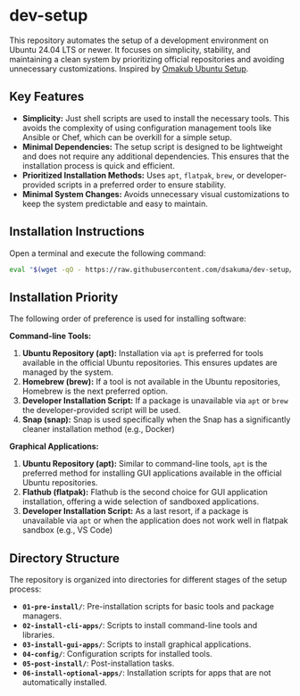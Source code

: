 # dev-setup

This repository automates the setup of a development environment on Ubuntu 24.04 LTS or newer. It focuses on simplicity, stability, and maintaining a clean system by prioritizing official repositories and avoiding unnecessary customizations. Inspired by [Omakub Ubuntu Setup](https://github.com/basecamp/omakub).

## Key Features

* **Simplicity:** Just shell scripts are used to install the necessary tools.  This avoids the complexity of using configuration management tools like Ansible or Chef, which can be overkill for a simple setup.
* **Minimal Dependencies:**  The setup script is designed to be lightweight and does not require any additional dependencies.  This ensures that the installation process is quick and efficient.
* **Prioritized Installation Methods:** Uses `apt`, `flatpak`, `brew`, or developer-provided scripts in a preferred order to ensure stability.
* **Minimal System Changes:** Avoids unnecessary visual customizations to keep the system predictable and easy to maintain.

## Installation Instructions

Open a terminal and execute the following command:

```bash
eval "$(wget -qO - https://raw.githubusercontent.com/dsakuma/dev-setup/main/boot.sh)"
```

## Installation Priority

The following order of preference is used for installing software:

**Command-line Tools:**

1. **Ubuntu Repository (apt):**  Installation via `apt` is preferred for tools available in the official Ubuntu repositories. This ensures updates are managed by the system.
2. **Homebrew (brew):**  If a tool is not available in the Ubuntu repositories, Homebrew is the next preferred option.
3. **Developer Installation Script:**  If a package is unavailable via `apt` or `brew` the developer-provided script will be used.
4. **Snap (snap):**  Snap is used specifically when the Snap has a significantly cleaner installation method (e.g., Docker)

**Graphical Applications:**

1. **Ubuntu Repository (apt):**  Similar to command-line tools, `apt` is the preferred method for installing GUI applications available in the official Ubuntu repositories.
2. **Flathub (flatpak):**  Flathub is the second choice for GUI application installation, offering a wide selection of sandboxed applications.
3. **Developer Installation Script:**  As a last resort, if a package is unavailable via `apt` or when the application does not work well in flatpak sandbox (e.g., VS Code)

## Directory Structure

The repository is organized into directories for different stages of the setup process:

* **`01-pre-install/`**: Pre-installation scripts for basic tools and package managers.
* **`02-install-cli-apps/`**: Scripts to install command-line tools and libraries.
* **`03-install-gui-apps/`**: Scripts to install graphical applications.
* **`04-config/`**: Configuration scripts for installed tools.
* **`05-post-install/`**: Post-installation tasks.
* **`06-install-optional-apps/`**: Installation scripts for apps that are not automatically installed.
